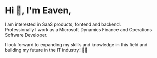 # Hi 👋, I'm Eaven,
I am interested in SaaS products, fontend and backend.  
Professionally I work as a Microsoft Dynamics Finance and Operations Software Developer.

I look forward to expanding my skills and knowledge in this field and building my future in the IT industry! 💪🚀
